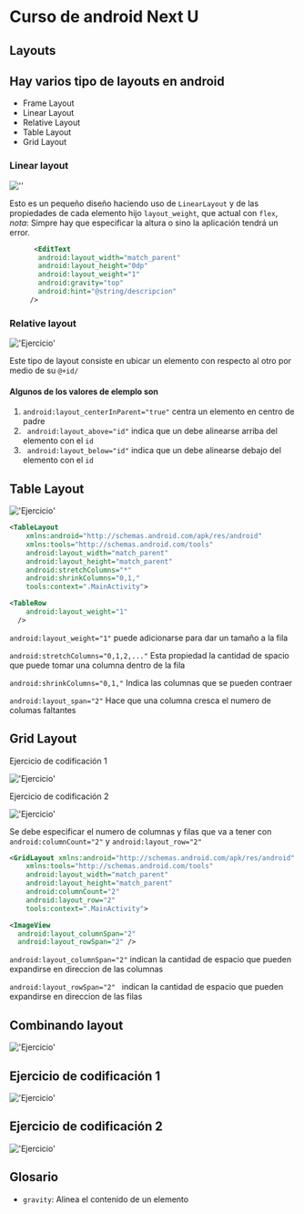 # Curso de android Next U

## Layouts
## Hay varios tipo de layouts en android
* Frame Layout
* Linear Layout
* Relative Layout
* Table Layout
* Grid Layout


### Linear layout
 
 ![''](assets/linear-layout-ejer1.png)

 Esto es un pequeño diseño haciendo uso de `LinearLayout` y de las propiedades de cada elemento hijo `layout_weight`, que actual con `flex`, *nota*: Simpre hay que especificar la altura o sino la aplicación tendrá un  error.

 ```xml
       <EditText
        android:layout_width="match_parent"
        android:layout_height="0dp"
        android:layout_weight="1"
        android:gravity="top"
        android:hint="@string/descripcion" 
      />
 ````


 ### Relative layout
 
 !['Ejercicio'](assets/relative-layout.png)

 Este tipo de layout consiste en ubicar un elemento con respecto al otro por medio de su `@+id/` 

#### Algunos de los valores de elemplo son
1. `android:layout_centerInParent="true"` centra un elemento en centro de padre
1.  ` android:layout_above="id"` indica que un debe alinearse arriba del elemento con el `id` 
1.  ` android:layout_below="id"` indica que un debe alinearse debajo del elemento con el `id` 


## Table Layout


 !['Ejercicio'](assets/table-layout.png)


```xml 
<TableLayout 
    xmlns:android="http://schemas.android.com/apk/res/android"
    xmlns:tools="http://schemas.android.com/tools"
    android:layout_width="match_parent"
    android:layout_height="match_parent"
    android:stretchColumns="*"
    android:shrinkColumns="0,1,"
    tools:context=".MainActivity">
```

```xml 
<TableRow
    android:layout_weight="1"
  />
```
`android:layout_weight="1"` puede adicionarse para dar un tamaño a la fila 

`android:stretchColumns="0,1,2,..."` Esta propiedad la cantidad de spacio que puede tomar una columna dentro de la fila

`android:shrinkColumns="0,1,"` Indica las columnas que se pueden contraer

`android:layout_span="2"` Hace que una columna cresca el numero de columas faltantes


## Grid Layout

Ejercicio de codificación 1

 !['Ejercicio'](assets/grid-layout.png)

Ejercicio de codificación 2

 !['Ejercicio'](assets/calculator.png)


Se debe especificar el numero de columnas y filas que va a tener con `  android:columnCount="2"
    ` y  `android:layout_row="2"`

```xml
<GridLayout xmlns:android="http://schemas.android.com/apk/res/android"
    xmlns:tools="http://schemas.android.com/tools"
    android:layout_width="match_parent"
    android:layout_height="match_parent"
    android:columnCount="2"
    android:layout_row="2"
    tools:context=".MainActivity">
```

```xml 
<ImageView
  android:layout_columnSpan="2"
  android:layout_rowSpan="2" />
```
`android:layout_columnSpan="2"` indican la cantidad de espacio que pueden expandirse en direccion de las columnas

`android:layout_rowSpan="2" ` indican la cantidad de espacio que pueden expandirse en direccion de las filas


## Combinando layout
 !['Ejercicio'](assets/combinando-layout.png)


 ## Ejercicio de codificación 1
 !['Ejercicio'](assets/combinando-layout-ejer1.png)


 ## Ejercicio de codificación 2
 !['Ejercicio'](assets/combinando-layout-ejer2.png)



## Glosario

- `gravity`: Alinea el contenido de un elemento

 
